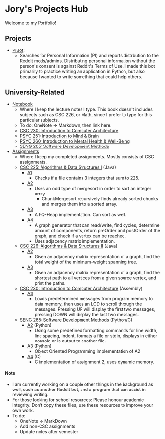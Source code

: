 # Jory's Projects Hub
Welcome to my Portfolio! 
## Projects
 * [PIBot](/PIBot/): 
	* Searches for Personal Information (PI) and reports distrbution to the Reddit mods/admins. Distributing personal information without the person's consent is against Reddit's Terms of Use. I made this bot primarily to practice writing an application in Python, but also because I wanted to write something that could help others.
## University-Related
 * [Notebook](/Notebook/)
	* Where I keep the lecture notes I type. This book doesn't includes subjects such as CSC 226, or Math, since I prefer to type for this particular subjects.
	* To do: OneNote -> Markdown, then link here.
	* [CSC 230: Introduction to Computer Architecture](/Notebook/Csc230/)
	* [PSYC 251: Introduction to Mind & Brain](/Notebook/Psyc251)
	* [PSYC 260: Introduction to Mental Health & Well-Being](/Notebook/Psyc260)
	* [SENG 265: Software Development Methods](/Notebook/Seng265)
 * [Assignments](/Assignments/)
	* Where I keep my completed assignments. Mostly consists of CSC assignments.
	* [CSC 225: Algorithms & Data Structures I](/Assignments/CSC225/) (Java)
		* [A1](/Assignments/CSC225/A1/)
			* Checks if a file contains 3 integers that sum to 225.
		* [A2](/Assignments/CSC225/A2/)
			* Uses an odd type of mergesort in order to sort an integer array.
				* ChunkMergesort recursively finds already sorted chunks and merges them into a sorted array.
		* [A3](/Assignments/CSC225/A3/)
			* A PQ-Heap implementation. Can sort as well.
		* [A4](/Assignments/CSC225/A4/)
			* A graph generator that can read/write, find cycles, determine amount of components, return preOrder and postOrder of the graph, and check if a vertex can be reached. 
			* Uses adjacency matrix implementation.
	* [CSC 226: Algorithms & Data Structures II](/Assignments/CSC226) (Java)
		* [A2](/Assignments/CSC226/A2)
			* Given an adjacency matrix representation of a graph, find the total weight of the minimum-weight spanning tree.
		* [A3](/Assignments/CSC226/A3)
			* Given an adjacency matrix representation of a graph, find the shortest path to all vertices from a given source vertex, and print the paths.
	* [CSC 230: Introduction to Computer Architecture](/Assignments/CSC230) (Assembly)
		* [A3](/Assignments/CSC230/A3)
			* Loads predetermined messages from program memory to data memory, then uses an LCD to scroll through the messages. Pressing UP will display the first two messages, pressing DOWN will display the last two messages. 
	* [SENG 265: Software Development Methods](/Assignments/SENG265) (Python/C)
		* [A2](/Assignments/SENG265/A2) (Python)
			* Using some predefined formatting commands for line width, line spacing, indent, formats a file or stdin, displays in either console or is output to another file.
		* [A3](/Assignments/SENG265/A3) (Python)
			* Object Oriented Programming implementation of A2
		* [A4](/Assignments/SENG265/A3) (C)
			* C implementation of assignment 2, uses dynamic memory.
		
#### Note
 * I am currently working on a couple other things in the background as well, such as another Reddit bot, and a program that can assist in reviewing writing.
 * For those looking for school resources: Please honour academic integrity. Don't copy these files, use these resources to improve your own work.
 * To do:
	* OneNote -> MarkDown
	* Add non-CSC assignments
	* Update notes after semester
